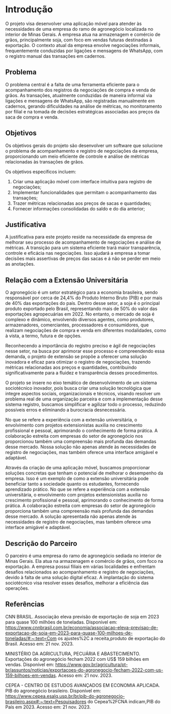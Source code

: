 # Introdução

O projeto visa desenvolver uma aplicação móvel para atender às necessidades de uma empresa do ramo de agronegócio localizada no interior de Minas Gerais. A empresa atua na armazenagem e comércio de grãos, principalmente soja, com foco em vendas futuras destinadas à exportação. O contexto atual da empresa envolve negociações informais, frequentemente conduzidas por ligações e mensagens de WhatsApp, com o registro manual das transações em cadernos.

## Problema

O problema central é a falta de uma ferramenta eficiente para o acompanhamento dos registros da negociações de compra e venda de grãos. As transações, atualmente conduzidas de maneira informal via ligações e mensagens de WhatsApp, são registradas manualmente em cadernos, gerando dificuldades na análise de métricas, no monitoramento por filial e na tomada de decisões estratégicas associadas aos preços da saca de compra e venda.

## Objetivos

Os objetivos gerais do projeto são desenvolver um software que solucione o problema de acompanhamento e registro de negociações da empresa, proporcionando um meio eficiente de controle e análise de métricas relacionadas às transações de grãos.

Os objetivos específicos incluem:
1. Criar uma aplicação móvel com interface intuitiva para registro de negociações;
2. Implementar funcionalidades que permitam o acompanhamento das transações;
3. Trazer métricas relacionadas aos preços de sacas e quantidades;
4. Fornecer informações consolidadas do saldo e do dia anterior;


## Justificativa

A justificativa para este projeto reside na necessidade da empresa de melhorar seu processo de acompanhamento de negociações e análise de métricas. A transição para um sistema eficiente trará maior transparência, controle e eficácia nas negociações. Isso ajudará a empresa a tomar decisões mais assertivas de preços das  sacas e á não se perder em meio as anotações.

## Relação com a Extensão Universitária

O agronegócio é um setor estratégico para a economia brasileira, sendo responsável por cerca de 24,4% do Produto Interno Bruto (PIB) e por mais de 40% das exportações do país. Dentro desse setor, a soja é o principal produto exportado pelo Brasil, representando mais de 50% do valor das exportações agropecuárias em 2022. No entanto, o mercado de soja é complexo e dinâmico, envolvendo diversos agentes, como produtores, armazenadores, comerciantes, processadores e consumidores, que realizam negociações de compra e venda em diferentes modalidades, como à vista, a termo, futura e de opções.

Reconhecendo a importância do registro preciso e ágil de negociações nesse setor, na busca por aprimorar esse processo e compreendendo essa demanda, o projeto de extensão se propõe a oferecer uma solução inovadora e eficaz para otimizar o registro de negociações, trazendo métricas relacionadas aos preços e quantidades, contribuindo significativamente para a fluidez e transparência desses procedimentos.

O projeto se insere no eixo temático de desenvolvimento de um sistema sociotécnico inovador, pois busca criar uma solução tecnológica que integre aspectos sociais, organizacionais e técnicos, visando resolver um problema real de uma organização parceira e com a  implementação desse sistema registro, buscamos simplificar e agilizar todo o processo, reduzindo possíveis erros e eliminando a burocracia desnecessária.

No que se refere a experiência com a extensão universitária, o envolvimento com projetos extensionistas auxilia no crescimento profissional e pessoal, aprimorando o conhecimento de forma prática. A colaboração estreita com empresas do setor de agronegócio nos proporcionou também uma compreensão mais profunda das demandas desse mercado. Nossa solução não apenas atende às necessidades de registro de negociações, mas também oferece uma interface amigável e adaptável.

Através da criação de uma aplicação móvel, buscamos proporcionar soluções concretas que tenham o potencial de melhorar o desempenho da empresa. Isso é um exemplo de como a extensão universitária pode beneficiar tanto a sociedade quanto os estudantes, fornecendo aprendizado prático. No que se refere a experiência com a extensão universitária, o envolvimento com projetos extensionistas auxilia no crescimento profissional e pessoal, aprimorando o conhecimento de forma prática. A colaboração estreita com empresas do setor de agronegócio proporciona também uma compreensão mais profunda das demandas desse mercado. A solução apresentada não apenas atende às necessidades de registro de negociações, mas também oferece uma interface amigável e adaptável.

## Descrição do Parceiro

O parceiro é uma empresa do ramo de agronegócio sediada no interior de Minas Gerais. Ela atua na armazenagem e comércio de grãos, com foco na exportação. A empresa possui filiais em várias localidades e enfrentam desafios relacionados ao acompanhamento e registro de negociações, devido à falta de uma solução digital eficaz. A implantação do sistema sociotécnico visa resolver esses desafios, melhorar a eficiência das operações.

## Referências

CNN BRASIL. Associação eleva previsão de exportação de soja em 2023 para quase 100 milhões de toneladas. Disponível em: https://www.cnnbrasil.com.br/economia/associacao-eleva-previsao-de-exportacao-de-soja-em-2023-para-quase-100-milhoes-de-toneladas/#:~:text=Com os ajustes%2C a receita,produto de exportação do Brasil. Acesso em: 21 nov. 2023.

MINISTÉRIO DA AGRICULTURA, PECUÁRIA E ABASTECIMENTO. Exportações do agronegócio fecham 2022 com US$ 159 bilhões em vendas. Disponível em: https://www.gov.br/agricultura/pt-br/assuntos/noticias/exportacoes-do-agronegocio-fecham-2022-com-us-159-bilhoes-em-vendas. Acesso em: 21 nov. 2023.

CEPEA - CENTRO DE ESTUDOS AVANÇADOS EM ECONOMIA APLICADA. PIB do agronegócio brasileiro. Disponível em: https://www.cepea.esalq.usp.br/br/pib-do-agronegocio-brasileiro.aspx#:~:text=Pesquisadores do Cepea%2FCNA indicam,PIB do País em 2023. Acesso em: 21 nov. 2023.

